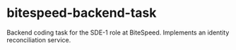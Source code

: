 # bitespeed-backend-task
Backend coding task for the SDE-1 role at BiteSpeed. Implements an identity reconciliation service.
